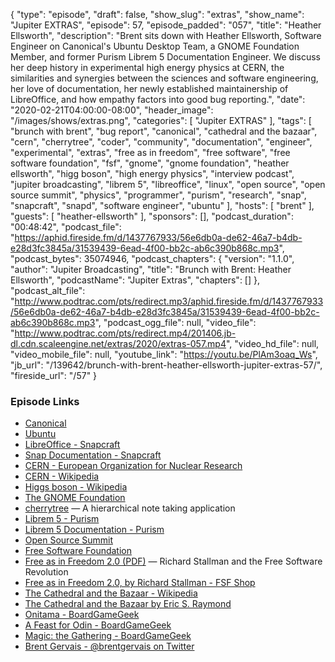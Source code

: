 {
  "type": "episode",
  "draft": false,
  "show_slug": "extras",
  "show_name": "Jupiter EXTRAS",
  "episode": 57,
  "episode_padded": "057",
  "title": "Heather Ellsworth",
  "description": "Brent sits down with Heather Ellsworth, Software Engineer on Canonical's Ubuntu Desktop Team, a GNOME Foundation Member, and former Purism Librem 5 Documentation Engineer. We discuss her deep history in experimental high energy physics at CERN, the similarities and synergies between the sciences and software engineering, her love of documentation, her newly established maintainership of LibreOffice, and how empathy factors into good bug reporting.",
  "date": "2020-02-21T04:00:00-08:00",
  "header_image": "/images/shows/extras.png",
  "categories": [
    "Jupiter EXTRAS"
  ],
  "tags": [
    "brunch with brent",
    "bug report",
    "canonical",
    "cathedral and the bazaar",
    "cern",
    "cherrytree",
    "coder",
    "community",
    "documentation",
    "engineer",
    "experimental",
    "extras",
    "free as in freedom",
    "free software",
    "free software foundation",
    "fsf",
    "gnome",
    "gnome foundation",
    "heather ellsworth",
    "higg boson",
    "high energy physics",
    "interview podcast",
    "jupiter broadcasting",
    "librem 5",
    "libreoffice",
    "linux",
    "open source",
    "open source summit",
    "physics",
    "programmer",
    "purism",
    "research",
    "snap",
    "snapcraft",
    "snapd",
    "software engineer",
    "ubuntu"
  ],
  "hosts": [
    "brent"
  ],
  "guests": [
    "heather-ellsworth"
  ],
  "sponsors": [],
  "podcast_duration": "00:48:42",
  "podcast_file": "https://aphid.fireside.fm/d/1437767933/56e6db0a-de62-46a7-b4db-e28d3fc3845a/31539439-6ead-4f00-bb2c-ab6c390b868c.mp3",
  "podcast_bytes": 35074946,
  "podcast_chapters": {
    "version": "1.1.0",
    "author": "Jupiter Broadcasting",
    "title": "Brunch with Brent: Heather Ellsworth",
    "podcastName": "Jupiter Extras",
    "chapters": []
  },
  "podcast_alt_file": "http://www.podtrac.com/pts/redirect.mp3/aphid.fireside.fm/d/1437767933/56e6db0a-de62-46a7-b4db-e28d3fc3845a/31539439-6ead-4f00-bb2c-ab6c390b868c.mp3",
  "podcast_ogg_file": null,
  "video_file": "http://www.podtrac.com/pts/redirect.mp4/201406.jb-dl.cdn.scaleengine.net/extras/2020/extras-057.mp4",
  "video_hd_file": null,
  "video_mobile_file": null,
  "youtube_link": "https://youtu.be/PlAm3oaq_Ws",
  "jb_url": "/139642/brunch-with-brent-heather-ellsworth-jupiter-extras-57/",
  "fireside_url": "/57"
}


### Episode Links

  * [Canonical](https://canonical.com/ "Canonical")
  * [Ubuntu](https://ubuntu.com/ "Ubuntu")
  * [LibreOffice - Snapcraft](https://snapcraft.io/libreoffice "LibreOffice - Snapcraft")
  * [Snap Documentation - Snapcraft](https://snapcraft.io/docs "Snap Documentation - Snapcraft")
  * [CERN - European Organization for Nuclear Research](https://home.cern/ "CERN - European Organization for Nuclear Research")
  * [CERN - Wikipedia](https://en.wikipedia.org/wiki/CERN "CERN - Wikipedia")
  * [Higgs boson - Wikipedia](https://en.wikipedia.org/wiki/Higgs_boson "Higgs boson - Wikipedia")
  * [The GNOME Foundation](https://www.gnome.org/foundation/ "The GNOME Foundation")
  * [cherrytree](https://www.giuspen.com/cherrytree/ "cherrytree") — A hierarchical note taking application
  * [Librem 5 - Purism](https://puri.sm/products/librem-5/ "Librem 5 - Purism")
  * [Librem 5 Documentation - Purism](https://docs.puri.sm/Librem_5.html "Librem 5 Documentation - Purism")
  * [Open Source Summit](https://opensource.com/tags/open-source-summit "Open Source Summit")
  * [Free Software Foundation](https://www.fsf.org/ "Free Software Foundation")
  * [Free as in Freedom 2.0 (PDF)](https://static.fsf.org/nosvn/faif-2.0.pdf "Free as in Freedom 2.0 \(PDF\)") — Richard Stallman and the Free Software Revolution
  * [Free as in Freedom 2.0, by Richard Stallman - FSF Shop](https://shop.fsf.org/books/free-freedom-20-richard-stallman "Free as in Freedom 2.0, by Richard Stallman - FSF Shop")
  * [The Cathedral and the Bazaar - Wikipedia](https://en.wikipedia.org/wiki/The_Cathedral_and_the_Bazaar "The Cathedral and the Bazaar - Wikipedia")
  * [The Cathedral and the Bazaar by Eric S. Raymond](http://www.catb.org/~esr/writings/cathedral-bazaar/ "The Cathedral and the Bazaar by Eric S. Raymond")
  * [Onitama - BoardGameGeek](https://boardgamegeek.com/boardgame/160477/onitama "Onitama - BoardGameGeek")
  * [A Feast for Odin - BoardGameGeek](https://www.boardgamegeek.com/boardgame/177736/feast-odin "A Feast for Odin - BoardGameGeek")
  * [Magic: the Gathering - BoardGameGeek](https://boardgamegeek.com/boardgame/463/magic-gathering "Magic: the Gathering - BoardGameGeek")
  * [Brent Gervais - @brentgervais on Twitter](https://twitter.com/brentgervais "Brent Gervais - @brentgervais on Twitter")


